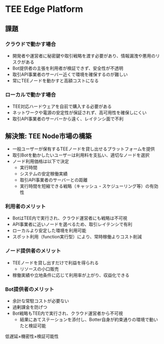 # TEE Edge Platform

## 課題

### クラウドで動かす場合

- 開発者や運営者に秘密鍵や取引戦略を渡す必要があり、情報漏洩や悪用のリスクがある
- Bot提供者の主張を利用者が検証できず、安全性が不透明
- 取引API事業者のサーバー近くで環境を確保するのが難しい
- 常にTEEノードを動かすと高額コストになる

### ローカルで動かす場合

- TEE対応ハードウェアを自前で購入する必要がある
- ネットワークや電源の安定性が保証されず、高可用性を確保しにくい
- 取引API事業者のサーバーから遠く、レイテンシ面で不利

## 解決策: TEE Node市場の構築

- 一般ユーザーが保有するTEEノードを貸し出せるプラットフォームを提供
- 取引Botを動かしたいユーザーは利用料を支払い、適切なノードを選択
- ノード利用価格は以下で決定
    - 実行時間
    - システムの安定稼働実績
    - 取引API事業者のサーバーとの距離
    - 実行時間を短縮できる戦略（キャッシュ・スケジューリング等）の有効性

### 利用者のメリット

- BotはTEE内で実行され、クラウド運営者にも戦略は不可視
- API事業者に近いノードを選べるため、取引レイテンシで有利
- ローカルより安定した環境を利用可能
- スポット利用（function実行型）により、常時稼働よりコスト削減

### ノード提供者のメリット

- TEEノードを貸し出すだけで利益を得られる
    - リソースの小口販売
- 稼働実績や立地条件に応じて利用率が上がり、収益化できる

### Bot提供者のメリット

- 余計な常駐コストが必要ない
- 過剰課金を防げつ
- Bot戦略もTEE内で実行され、クラウド運営者から不可視
    - 結果にあてステーションを添付し、Botter自身が約束通りの環境で動いたと検証可能

低遅延×機密性×検証可能性
